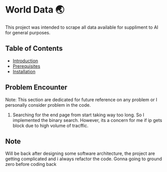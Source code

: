 # World Data :earth_asia:

This project was intended to scrape all data available for suppliment to AI for general purposes.

## Table of Contents

- [Introduction](#introduction)
- [Prerequisites](#prerequisites)
- [Installation](#installation)

## Problem Encounter
Note: This section are dedicated for future reference on any problem or I personally consider problem in the code.

1. Searching for the end page from start taking way too long. So I implemented the binary search. However, its a concern for me if ip gets block due to high volume of tracffic.
  
## Note
Will be back after designing some software architecture, the project are getting complicated and i always refactor the code. Gonna going to ground zero before coding back
